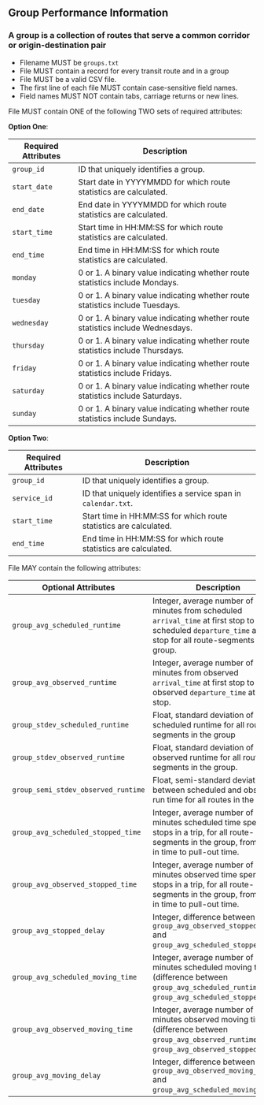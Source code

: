 ## Group Performance Information
### A group is a collection of routes that serve a common corridor or origin-destination pair

 *  Filename MUST be `groups.txt`
 *  File MUST contain a record for every transit route and in a group
 *  File MUST be a valid CSV file.
 *  The first line of each file MUST contain case-sensitive field names.
 *  Field names MUST NOT contain tabs, carriage returns or new lines.

File MUST contain ONE of the following TWO sets of required attributes:

**Option One**:

Required Attributes	| Description										
----------			| -------------		
`group_id`			| ID that uniquely identifies a group.
`start_date`		| Start date in YYYYMMDD for which route statistics are calculated.
`end_date`			| End date in YYYYMMDD for which route statistics are calculated.
`start_time`		| Start time in HH:MM:SS for which route statistics are calculated.
`end_time`			| End time in HH:MM:SS for which route statistics are calculated.
`monday`			| 0 or 1. A binary value indicating whether route statistics include Mondays.
`tuesday`			| 0 or 1. A binary value indicating whether route statistics include Tuesdays.
`wednesday`			| 0 or 1. A binary value indicating whether route statistics include Wednesdays.
`thursday`			| 0 or 1. A binary value indicating whether route statistics include Thursdays.
`friday`			| 0 or 1. A binary value indicating whether route statistics include Fridays.
`saturday`			| 0 or 1. A binary value indicating whether route statistics include Saturdays.
`sunday`			| 0 or 1. A binary value indicating whether route statistics include Sundays.

**Option Two**:

Required Attributes	| Description										
----------			| -------------		
`group_id`			| ID that uniquely identifies a group.
`service_id`		| ID that uniquely identifies a service span in `calendar.txt`.
`start_time`		| Start time in HH:MM:SS for which route statistics are calculated.
`end_time`			| End time in HH:MM:SS for which route statistics are calculated.

File MAY contain the following attributes:

Optional Attributes					| Description										
----------							| -------------		
`group_avg_scheduled_runtime`		| Integer, average number of minutes from scheduled `arrival_time` at first stop to scheduled `departure_time` at last stop for all route-segments in the group.
`group_avg_observed_runtime`			| Integer, average number of minutes from observed `arrival_time` at first stop to observed `departure_time` at last stop.
`group_stdev_scheduled_runtime`		| Float, standard deviation of scheduled runtime for all route-segments in the group
`group_stdev_observed_runtime`		| Float, standard deviation of observed runtime for all route-segments in the group.
`group_semi_stdev_observed_runtime`	| Float, semi-standard deviation between scheduled and observed run time for all routes in the group.
`group_avg_scheduled_stopped_time`	| Integer, average number of minutes scheduled time spent at all stops in a trip, for all route-segments in the group, from pull-in time to pull-out time.
`group_avg_observed_stopped_time`	| Integer, average number of minutes observed time spent at all stops in a trip, for all route-segments in the group, from pull-in time to pull-out time.
`group_avg_stopped_delay`			| Integer, difference between `group_avg_observed_stopped_time` and `group_avg_scheduled_stopped_time`.
`group_avg_scheduled_moving_time`	| Integer, average number of minutes scheduled moving time (difference between `group_avg_scheduled_runtime` and `group_avg_scheduled_stopped_time`.
`group_avg_observed_moving_time`		| Integer, average number of minutes observed moving time (difference between `group_avg_observed_runtime` and `group_avg_observed_stopped_time`.
`group_avg_moving_delay`				| Integer, difference between `group_avg_observed_moving_time` and `group_avg_scheduled_moving_time`.